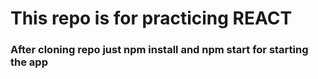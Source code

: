 # This repo is for practicing REACT

### After cloning repo just npm install and npm start for starting the app
